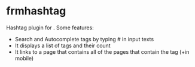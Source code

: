 # frmhashtag
Hashtag plugin for .
Some features:
 - Search and Autocomplete tags by typing # in input texts
 - It displays a list of tags and their count
 - It links to a page that contains all of the pages that contain the tag (+in mobile)

